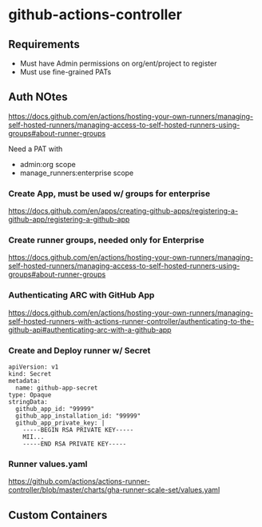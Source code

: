 # github-actions-controller

## Requirements
 - Must have Admin permissions on org/ent/project to register
 - Must use fine-grained PATs


## Auth NOtes
https://docs.github.com/en/actions/hosting-your-own-runners/managing-self-hosted-runners/managing-access-to-self-hosted-runners-using-groups#about-runner-groups

Need a PAT with
 - admin:org scope
 - manage_runners:enterprise scope


### Create App, must be used w/ groups for enterprise
https://docs.github.com/en/apps/creating-github-apps/registering-a-github-app/registering-a-github-app

### Create runner groups, needed only for Enterprise
https://docs.github.com/en/actions/hosting-your-own-runners/managing-self-hosted-runners/managing-access-to-self-hosted-runners-using-groups#about-runner-groups

### Authenticating ARC with GitHub App
https://docs.github.com/en/actions/hosting-your-own-runners/managing-self-hosted-runners-with-actions-runner-controller/authenticating-to-the-github-api#authenticating-arc-with-a-github-app


### Create and Deploy runner w/ Secret
```
apiVersion: v1
kind: Secret
metadata:
  name: github-app-secret
type: Opaque
stringData:
  github_app_id: "99999"
  github_app_installation_id: "99999"
  github_app_private_key: |
    -----BEGIN RSA PRIVATE KEY-----
    MII...
    -----END RSA PRIVATE KEY-----
```

### Runner values.yaml
https://github.com/actions/actions-runner-controller/blob/master/charts/gha-runner-scale-set/values.yaml


## Custom Containers
